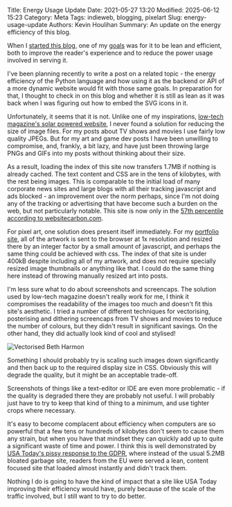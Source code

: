 Title: Energy Usage Update
Date: 2021-05-27 13:20
Modified: 2025-06-12 15:23
Category: Meta
Tags: indieweb, blogging, pixelart
Slug: energy-usage-update
Authors: Kevin Houlihan
Summary: An update on the energy efficiency of this blog.

When I [started this blog]({filename}/remember-blogs.md), one of my [goals]({filename}/embedding-svgs.md) was for it to be lean and efficient, both to improve the reader's experience and to reduce the power usage involved in serving it.

I've been planning recently to write a post on a related topic - the energy efficiency of the Python language and how using it as the backend or API of a more dynamic website would fit with those same goals. In preparation for that, I thought to check in on this blog and whether it is still as lean as it was back when I was figuring out how to embed the SVG icons in it.

Unfortunately, it seems that it is not. Unlike one of my inspirations, [low-tech magazine's solar powered website](https://solar.lowtechmagazine.com/2018/09/how-to-build-a-lowtech-website.html), I never found a solution for reducing the size of image files. For my posts about TV shows and movies I use fairly low quality JPEGs. But for my art and game dev posts I have been unwilling to compromise, and, frankly, a bit lazy, and have just been throwing large PNGs and GIFs into my posts without thinking about their size.

As a result, loading the index of this site now transfers 1.7MB if nothing is already cached. The text content and CSS are in the tens of kilobytes, with the rest being images. This is comparable to the initial load of many corporate news sites and large blogs with all their tracking javascript and ads blocked - an improvement over the norm perhaps, since I'm not doing any of the tracking or advertising that have become such a burden on the web, but not particularly notable. This site is now only in the [57th percentile according to websitecarbon.com](https://www.websitecarbon.com/website/blog-hyperlinkyourheart-com/).

For pixel art, one solution does present itself immediately. For my [portfolio site](https://portfolio.hyperlinkyourheart.com), all of the artwork is sent to the browser at 1x resolution and resized there by an integer factor by a small amount of javascript, and perhaps the same thing could be achieved with css. The index of that site is under 400kB despite including all of my artwork, and does not require specially resized image thumbnails or anything like that. I could do the same thing here instead of throwing manually resized art into posts.

I'm less sure what to do about screenshots and screencaps. The solution used by low-tech magazine doesn't really work for me, I think it compromises the readability of the images too much and doesn't fit this site's aesthetic. I tried a number of different techniques for vectorising, posterising and dithering screencaps from TV shows and movies to reduce the number of colours, but they didn't result in significant savings. On the other hand, they did actually look kind of cool and stylised!

![Vectorised Beth Harmon]({static}/images/energy-usage-update/parkchesscrowd_vector.jpg "Vectorised Beth Harmon")

Something I should probably try is scaling such images down significantly and then back up to the required display size in CSS. Obviously this will degrade the quality, but it might be an acceptable trade-off.

Screenshots of things like a text-editor or IDE are even more problematic - if the quality is degraded there they are probably not useful. I will probably just have to try to keep that kind of thing to a minimum, and use tighter crops where necessary.

It's easy to become complacent about efficiency when computers are so powerful that a few tens or hundreds of kilobytes don't seem to cause them any strain, but when you have that mindset they can quickly add up to quite a significant waste of time and power. I think this is well demonstrated by [USA Today's pissy response to the GDPR](https://daringfireball.net/linked/2018/05/27/usa-today-gdpr), where instead of the usual 5.2MB bloated garbage site, readers from the EU were served a lean, content focused site that loaded almost instantly and didn't track them.

Nothing I do is going to have the kind of impact that a site like USA Today improving their efficiency would have, purely because of the scale of the traffic involved, but I still want to try to do better.

